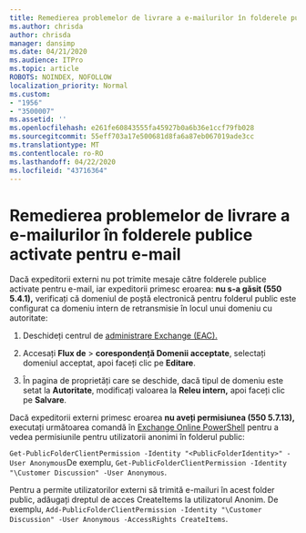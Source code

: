 ```yaml
---
title: Remedierea problemelor de livrare a e-mailurilor în folderele publice activate pentru e-mail
ms.author: chrisda
author: chrisda
manager: dansimp
ms.date: 04/21/2020
ms.audience: ITPro
ms.topic: article
ROBOTS: NOINDEX, NOFOLLOW
localization_priority: Normal
ms.custom:
- "1956"
- "3500007"
ms.assetid: ''
ms.openlocfilehash: e261fe60843555fa45927b0a6b36e1ccf79fb028
ms.sourcegitcommit: 55eff703a17e500681d8fa6a87eb067019ade3cc
ms.translationtype: MT
ms.contentlocale: ro-RO
ms.lasthandoff: 04/22/2020
ms.locfileid: "43716364"
---
```

# <a name="fix-email-delivery-issues-to-mail-enabled-public-folders"></a>Remedierea problemelor de livrare a e-mailurilor în folderele publice activate pentru e-mail

Dacă expeditorii externi nu pot trimite mesaje către folderele publice activate pentru e-mail, iar expeditorii primesc eroarea: **nu s-a găsit (550 5.4.1),** verificați că domeniul de poștă electronică pentru folderul public este configurat ca domeniu intern de retransmisie în locul unui domeniu cu autoritate:

1. Deschideți centrul de [administrare Exchange (EAC).](https://docs.microsoft.com/Exchange/exchange-admin-center)

2. Accesați **Flux de** \> **corespondență Domenii acceptate**, selectați domeniul acceptat, apoi faceți clic pe **Editare**.

3. În pagina de proprietăți care se deschide, dacă tipul de domeniu este setat la **Autoritate**, modificați valoarea la **Releu intern,** apoi faceți clic pe **Salvare**.

Dacă expeditorii externi primesc eroarea **nu aveți permisiunea (550 5.7.13),** executați următoarea comandă în [Exchange Online PowerShell](https://docs.microsoft.com/powershell/exchange/exchange-online/connect-to-exchange-online-powershell/connect-to-exchange-online-powershell) pentru a vedea permisiunile pentru utilizatorii anonimi în folderul public:

`Get-PublicFolderClientPermission -Identity "<PublicFolderIdentity>" -User Anonymous`De exemplu, `Get-PublicFolderClientPermission -Identity "\Customer Discussion" -User Anonymous`.

Pentru a permite utilizatorilor externi să trimită e-mailuri în acest folder public, adăugați dreptul de acces CreateItems la utilizatorul Anonim. De exemplu, `Add-PublicFolderClientPermission -Identity "\Customer Discussion" -User Anonymous -AccessRights CreateItems`.
